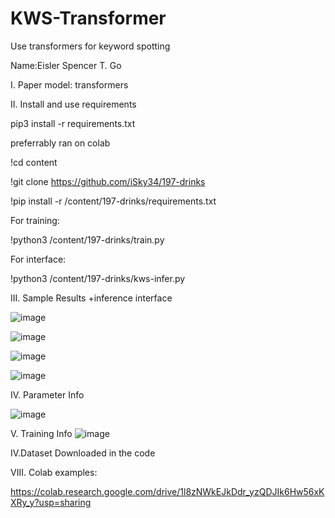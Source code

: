 # KWS-Transformer

Use transformers for keyword spotting

Name:Eisler Spencer T. Go

I. Paper
model: transformers

II. Install and use requirements

pip3 install -r requirements.txt

preferrably ran on colab

!cd content

!git clone https://github.com/iSky34/197-drinks

!pip install -r /content/197-drinks/requirements.txt

For training:

!python3 /content/197-drinks/train.py

For interface:

!python3 /content/197-drinks/kws-infer.py


III. Sample Results +inference interface

![image](https://user-images.githubusercontent.com/103951064/171042109-0e30ab8d-24c4-40c1-94fa-d4a063e197a9.png)


![image](https://user-images.githubusercontent.com/103951064/171042067-e1e92f19-6051-4b06-b803-814d661d2e30.png)


![image](https://user-images.githubusercontent.com/103951064/171041936-4a3ed3d3-6377-46e7-b7e5-d8e84ed5d9da.png)


![image](https://user-images.githubusercontent.com/103951064/171041972-c00e5d2c-bfc3-4676-b9ec-495b113894c7.png)




IV. Parameter Info

![image](https://user-images.githubusercontent.com/103951064/171039010-ab072214-fb80-41f3-a82e-e8d5be919879.png)

V. Training Info
![image](https://user-images.githubusercontent.com/103951064/171039090-7fc194cd-268d-44a4-a08d-a42bee88774b.png)

IV.Dataset
Downloaded in the code

VIII.
Colab examples:

https://colab.research.google.com/drive/1l8zNWkEJkDdr_yzQDJIk6Hw56xKXRy_y?usp=sharing



